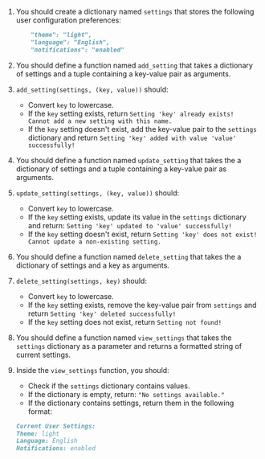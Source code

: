 1. You should create a dictionary named `settings` that stores the following user configuration preferences:

   ```md
       "theme": "light",
       "language": "English",
       "notifications": "enabled"
   ```

1. You should define a function named `add_setting` that takes a dictionary of settings and a tuple containing a key-value pair as arguments.
1. `add_setting(settings, (key, value))` should:
    - Convert `key` to lowercase.
    - If the `key` setting exists, return `Setting 'key' already exists! Cannot add a new setting with this name.`
    - If the `key` setting doesn't exist, add the key-value pair to the `settings` dictionary and return `Setting 'key' added with value 'value' successfully!`

1. You should define a function named `update_setting` that takes the a dictionary of settings and a tuple containing a key-value pair as arguments.
1. `update_setting(settings, (key, value))` should:
    - Convert `key` to lowercase.
    - If the `key` setting exists, update its value in the `settings` dictionary and return: `Setting 'key' updated to 'value' successfully!`
    - If the `key` setting doesn't exist, return `Setting 'key' does not exist! Cannot update a non-existing setting.`

1. You should define a function named `delete_setting` that takes the a dictionary of settings and a key as arguments.
1. `delete_setting(settings, key)` should:
    - Convert `key` to lowercase.
    - If the `key` setting exists, remove the key-value pair from `settings` and return `Setting 'key' deleted successfully!`
    - If the `key` setting does not exist, return `Setting not found!`

8. You should define a function named `view_settings` that takes the `settings` dictionary as a parameter and returns a formatted string of current settings.

9. Inside the `view_settings` function, you should:

   - Check if the `settings` dictionary contains values.
   - If the dictionary is empty, return: `"No settings available."`
   - If the dictionary contains settings, return them in the following format:

   ```md
   Current User Settings:
   Theme: light
   Language: English
   Notifications: enabled
   ```
